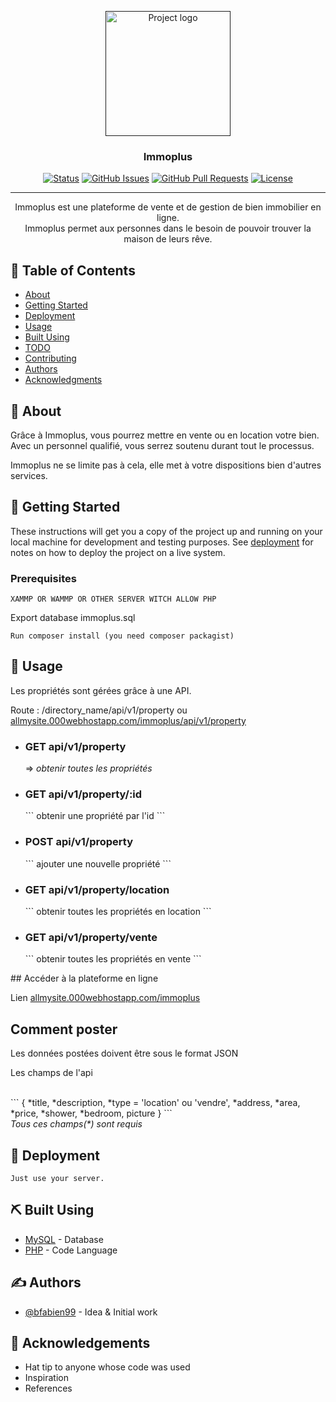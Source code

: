 <p align="center">
  <a href="" rel="noopener">
 <img width=200px height=200px src="https://i.imgur.com/6wj0hh6.jpg" alt="Project logo"></a>
</p>

<h3 align="center">Immoplus</h3>

<div align="center">

[![Status](https://img.shields.io/badge/status-active-success.svg)]()
[![GitHub Issues](https://img.shields.io/github/issues/kylelobo/The-Documentation-Compendium.svg)](https://github.com/kylelobo/The-Documentation-Compendium/issues)
[![GitHub Pull Requests](https://img.shields.io/github/issues-pr/kylelobo/The-Documentation-Compendium.svg)](https://github.com/kylelobo/The-Documentation-Compendium/pulls)
[![License](https://img.shields.io/badge/license-MIT-blue.svg)](/LICENSE)

</div>

---

<p align="center"> 
    Immoplus est une plateforme de vente et de gestion de bien immobilier en ligne.
    <br> 
    Immoplus permet aux personnes dans le besoin de pouvoir trouver la maison de leurs rêve.
    <br>
</p>

## 📝 Table of Contents

- [About](#about)
- [Getting Started](#getting_started)
- [Deployment](#deployment)
- [Usage](#usage)
- [Built Using](#built_using)
- [TODO](../TODO.md)
- [Contributing](../CONTRIBUTING.md)
- [Authors](#authors)
- [Acknowledgments](#acknowledgement)

## 🧐 About <a name = "about"></a>

<p>Grâce à Immoplus, vous pourrez mettre en vente ou en location votre bien. Avec un personnel qualifié, vous serrez soutenu durant tout le processus.</p>
<p>Immoplus ne se limite pas à cela, elle met à votre dispositions bien d'autres services.</p>

## 🏁 Getting Started <a name = "getting_started"></a>

These instructions will get you a copy of the project up and running on your local machine for development and testing purposes. See [deployment](#deployment) for notes on how to deploy the project on a live system.

### Prerequisites

```
XAMMP OR WAMMP OR OTHER SERVER WITCH ALLOW PHP
```
Export database immoplus.sql
```
Run composer install (you need composer packagist)
```

## 🎈 Usage <a name="usage"></a>

<p>Les propriétés sont gérées grâce à une API.</p>
<p>Route : <span>/directory_name/api/v1/property</span> ou <span><a href="https://allmysite.000webhostapp.com/immoplus/api/v1/property">allmysite.000webhostapp.com/immoplus/api/v1/property</a></span></p>
<ul>
  <li><h3>GET api/v1/property</h3> => <i>obtenir toutes les propriétés</i></li>
  <li><h3>GET api/v1/property/:id</h3></li>
  ```
  obtenir une propriété par l'id
  ```
  <li><h3>POST api/v1/property</h3></li>
  ```
  ajouter une nouvelle propriété
  ```
  <li><h3>GET api/v1/property/location</h3></li>
  ```
  obtenir toutes les propriétés en location
  ```
  <li><h3>GET api/v1/property/vente</h3></li>
  ```
  obtenir toutes les propriétés en vente
  ```
</ul>
## Accéder à la plateforme en ligne
<p>Lien <a href='https://allmysite.000webhostapp.com/immoplus'>allmysite.000webhostapp.com/immoplus</a></p>

## Comment poster
<p>Les données postées doivent être sous le format JSON</p>
<p>Les champs de l'api </p>
<br>
```
{
  *title, *description, *type = 'location' ou 'vendre', *address, *area, *price, *shower, *bedroom, picture
}
```
<br>
<i>Tous ces champs(*) sont requis</i>

## 🚀 Deployment <a name = "deployment"></a>
```
Just use your server.
```

## ⛏️ Built Using <a name = "built_using"></a>

- [MySQL](https://www.MySQL.com/) - Database
- [PHP](https://php.net/) - Code Language

## ✍️ Authors <a name = "authors"></a>

- [@bfabien99](https://github.com/bfabien99) - Idea & Initial work


## 🎉 Acknowledgements <a name = "acknowledgement"></a>

- Hat tip to anyone whose code was used
- Inspiration
- References
